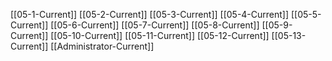 [[05-1-Current]]
[[05-2-Current]]
[[05-3-Current]]
[[05-4-Current]]
[[05-5-Current]]
[[05-6-Current]]
[[05-7-Current]]
[[05-8-Current]]
[[05-9-Current]]
[[05-10-Current]]
[[05-11-Current]]
[[05-12-Current]]
[[05-13-Current]]
[[Administrator-Current]]